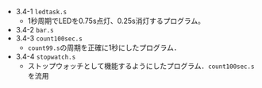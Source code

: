 - 3.4-1 `ledtask.s`
  - 1秒周期でLEDを0.75s点灯、0.25s消灯するプログラム。
- 3.4-2 `bar.s`
- 3.4-3 `count100sec.s`
  - `count99.s`の周期を正確に1秒にしたプログラム．
- 3.4-4 `stopwatch.s`
  - ストップウォッチとして機能するようにしたプログラム．`count100sec.s`を流用
